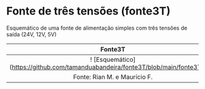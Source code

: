 # Fonte de três tensões (fonte3T)

Esquemático de uma fonte de alimentação simples com três tensões de saída (24V, 12V, 5V)

|  Fonte3T  |
| :-------: |
| ! [Esquemático] (https://github.com/tamanduabandeira/fonte3T/blob/main/fonte3T.png)
| Fonte: Rian M. e Maurício F.
